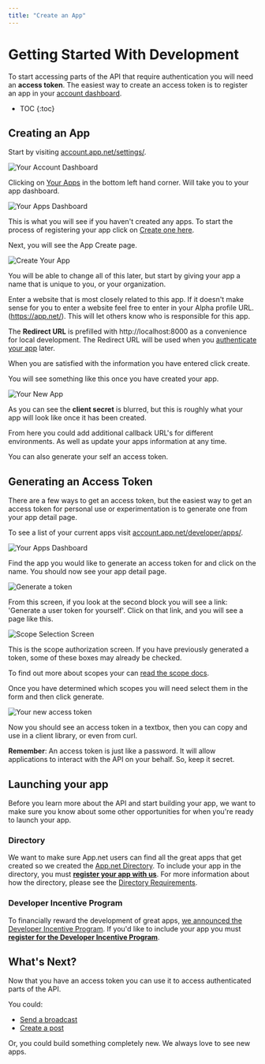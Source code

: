 ```yaml
---
title: "Create an App"
---
```


# Getting Started With Development

To start accessing parts of the API that require authentication you will need an **access token**. The easiest way to create an access token is to register an app in your [account dashboard](https://account.app.net/settings/).

* TOC
{:toc}

## Creating an App

Start by visiting [account.app.net/settings/](https://account.app.net/settings/).

![Your Account Dashboard](https://files.app.net/01q1LmOn.png)

Clicking on [Your Apps](https://account.app.net/developer/apps/) in the bottom left hand corner. Will take you to your app dashboard.

![Your Apps Dashboard](https://files.app.net/01qsFuCH.png)

This is what you will see if you haven't created any apps. To start the process of registering your app click on [Create one here](https://account.app.net/developer/app/create/).

Next, you will see the App Create page.

![Create Your App](https://files.app.net/01qdir2Q.png)

You will be able to change all of this later, but start by giving your app a name that is unique to you, or your organization.

Enter a website that is most closely related to this app. If it doesn't make sense for you to enter a website feel free to enter in your Alpha profile URL. (https://app.net/<YOUR USERNAME>). This will let others know who is responsible for this app.

The **Redirect URL** is prefilled with http://localhost:8000 as a convenience for local development. The Redirect URL will be used when you [authenticate your app](/reference/authentication/) later.

When you are satisfied with the information you have entered click create.

You will see something like this once you have created your app.

![Your New App](https://files.app.net/01qb1llv.png)

As you can see the **client secret** is blurred, but this is roughly what your app will look like once it has been created. 

From here you could add additional callback URL's for different environments. As well as update your apps information at any time.

You can also generate your self an access token.

## Generating an Access Token

There are a few ways to get an access token, but the easiest way to get an access token for personal use or experimentation is to generate one from your app detail page.

To see a list of your current apps visit [account.app.net/developer/apps/](https://account.app.net/developer/apps/).

![Your Apps Dashboard](https://files.app.net/01qlWgpd.png)

Find the app you would like to generate an access token for and click on the name. You should now see your app detail page.

![Generate a token](https://files.app.net/0q1t3Zt2.png)

From this screen, if you look at the second block you will see a link: 'Generate a user token for yourself'. Click on that link, and you will see a page like this.

![Scope Selection Screen](https://files.app.net/01qv_Geq.png)

This is the scope authorization screen. If you have previously generated a token, some of these boxes may already be checked.

To find out more about scopes your can [read the scope docs](/reference/authentication/#scopes).

Once you have determined which scopes you will need select them in the form and then click generate.

![Your new access token](https://files.app.net/01lz9mQt.png)

Now you should see an access token in a textbox, then you can copy and use in a client library, or even from curl.

<div class="alert alert-error alert-block">
    <b>Remember</b>: An access token is just like a password. It will allow applications to interact with the API on your behalf. So, keep it secret.
</div>

## Launching your app

Before you learn more about the API and start building your app, we want to make sure you know about some other opportunities for when you're ready to launch your app.

### Directory

We want to make sure App.net users can find all the great apps that get created so we created the [App.net Directory](https://directory.app.net/). To include your app in the directory, you must [**register your app with us**](https://alpha.app.net/developer/apps/). For more information about how the directory, please see the [Directory Requirements](https://mml.desk.com/customer/portal/articles/779115-what-are-the-criteria-for-being-accepted-into-the-app-net-directory-).


### Developer Incentive Program

To financially reward the development of great apps, [we announced the Developer Incentive Program](http://blog.app.net/2012/09/27/announcing-the-app-net-developer-incentive-program/). If you'd like to include your app you must [**register for the Developer Incentive Program**](https://alpha.app.net/developer/enrollment/).

## What's Next?

Now that you have an access token you can use it to access authenticated parts of the API.

You could:

* [Send a broadcast](/docs/guides/send-a-broadcast/)
* [Create a post](/docs/guides/create-a-post/)

Or, you could build something completely new. We always love to see new apps.
